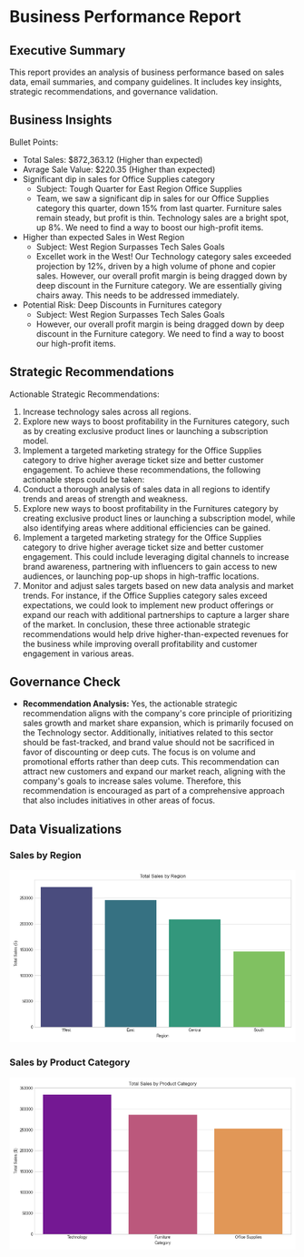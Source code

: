 
# Business Performance Report

## Executive Summary
This report provides an analysis of business performance based on sales data, email summaries, and company guidelines. It includes key insights, strategic recommendations, and governance validation.

## Business Insights
Bullet Points:
- Total Sales: $872,363.12 (Higher than expected)
- Avrage Sale Value: $220.35 (Higher than expected)
- Significant dip in sales for Office Supplies category
  - Subject: Tough Quarter for East Region Office Supplies
  - Team, we saw a significant dip in sales for our Office Supplies category this quarter, down 15% from last quarter. Furniture sales remain steady, but profit is thin. Technology sales are a bright spot, up 8%. We need to find a way to boost our high-profit items.
- Higher than expected Sales in West Region
  - Subject: West Region Surpasses Tech Sales Goals
  - Excellet work in the West! Our Technology category sales exceeded projection by 12%, driven by a high volume of phone and copier sales. However, our overall profit margin is being dragged down by deep discount in the Furniture category. We are essentially giving chairs away. This needs to be addressed immediately.
- Potential Risk: Deep Discounts in Furnitures category
  - Subject: West Region Surpasses Tech Sales Goals
  - However, our overall profit margin is being dragged down by deep discount in the Furniture category. We need to find a way to boost our high-profit items.

## Strategic Recommendations
Actionable Strategic Recommendations:
1. Increase technology sales across all regions.
2. Explore new ways to boost profitability in the Furnitures category, such as by creating exclusive product lines or launching a subscription model.
3. Implement a targeted marketing strategy for the Office Supplies category to drive higher average ticket size and better customer engagement.
To achieve these recommendations, the following actionable steps could be taken:
1. Conduct a thorough analysis of sales data in all regions to identify trends and areas of strength and weakness.
2. Explore new ways to boost profitability in the Furnitures category by creating exclusive product lines or launching a subscription model, while also identifying areas where additional efficiencies can be gained.
3. Implement a targeted marketing strategy for the Office Supplies category to drive higher average ticket size and better customer engagement. This could include leveraging digital channels to increase brand awareness, partnering with influencers to gain access to new audiences, or launching pop-up shops in high-traffic locations.
4. Monitor and adjust sales targets based on new data analysis and market trends. For instance, if the Office Supplies category sales exceed expectations, we could look to implement new product offerings or expand our reach with additional partnerships to capture a larger share of the market. 
In conclusion, these three actionable strategic recommendations would help drive higher-than-expected revenues for the business while improving overall profitability and customer engagement in various areas.

## Governance Check
- **Recommendation Analysis:**
Yes, the actionable strategic recommendation aligns with the company's core principle of prioritizing sales growth and market share expansion, which is primarily focused on the Technology sector. Additionally, initiatives related to this sector should be fast-tracked, and brand value should not be sacrificed in favor of discounting or deep cuts. The focus is on volume and promotional efforts rather than deep cuts. This recommendation can attract new customers and expand our market reach, aligning with the company's goals to increase sales volume. Therefore, this recommendation is encouraged as part of a comprehensive approach that also includes initiatives in other areas of focus.

## Data Visualizations

### Sales by Region
![Sales by Region](output\sales_by_region.png)

### Sales by Product Category
![Sales by Category](output\sales_by_category.png)
